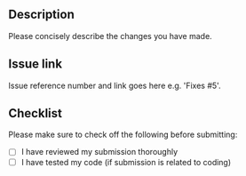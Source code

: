 ## Description

Please concisely describe the changes you have made. 

## Issue link

Issue reference number and link goes here e.g. 'Fixes #5'.

## Checklist

Please make sure to check off the following before submitting:

- [ ] I have reviewed my submission thoroughly 
- [ ] I have tested my code (if submission is related to coding)
